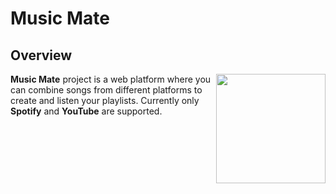 # Music Mate

## Overview

<img src="./docs/music-mate-logo.png" align="right" width="175" />

**Music Mate** project is a web platform where you can combine songs from different platforms to create and listen your playlists. Currently only **Spotify** and **YouTube** are supported.